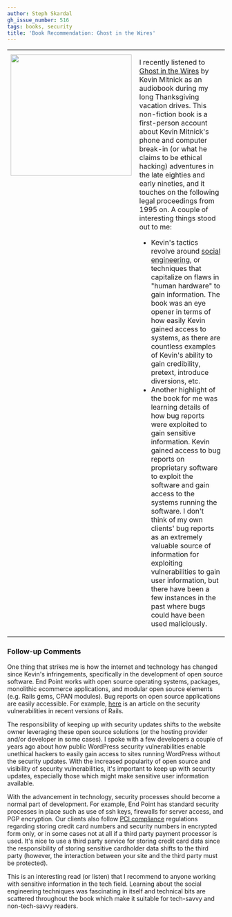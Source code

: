 ```yaml
---
author: Steph Skardal
gh_issue_number: 516
tags: books, security
title: 'Book Recommendation: Ghost in the Wires'
---
```




<table cellpadding="0" cellspacing="0" width="100%">
<tbody><tr>
<td style="padding-top:10px;" valign="top"><a href="http://www.amazon.com/Ghost-Wires-Adventures-Worlds-Wanted/dp/0316037702"><img border="0" height="280" src="/blog/2011/11/29/book-recommendation-ghost-in-wires/image-0.png"/></a></td>
<td style="padding-left:10px;">
<p>I recently listened to <a href="http://www.amazon.com/Ghost-Wires-Adventures-Worlds-Wanted/dp/0316037702">Ghost in the Wires</a> by Kevin Mitnick as an audiobook during my long Thanksgiving vacation drives. This non-fiction book is a first-person account about Kevin Mitnick's phone and computer break-in (or what he claims to be ethical hacking) adventures in the late eighties and early nineties, and it touches on the following legal proceedings from 1995 on. A couple of interesting things stood out to me:</p>
<ul>
<li>Kevin's tactics revolve around <a href="http://en.wikipedia.org/wiki/Social_engineering_(security)">social engineering</a>, or techniques that capitalize on flaws in "human hardware" to gain information. The book was an eye opener in terms of how easily Kevin gained access to systems, as there are countless examples of Kevin's ability to gain credibility, pretext, introduce diversions, etc.</li>
<li>Another highlight of the book for me was learning details of how bug reports were exploited to gain sensitive information. Kevin gained access to bug reports on proprietary software to exploit the software and gain access to the systems running the software. I don't think of my own clients' bug reports as an extremely valuable source of information for exploiting vulnerabilities to gain user information, but there have been a few instances in the past where bugs could have been used maliciously.</li>
</ul>
</td>
</tr>
</tbody></table>

### Follow-up Comments

One thing that strikes me is how the internet and technology has changed since Kevin's infringements, specifically in the development of open source software. End Point works with open source operating systems, packages, monolithic ecommerce applications, and modular open source elements (e.g. Rails gems, CPAN modules). Bug reports on open source applications are easily accessible. For example, [here](http://weblog.rubyonrails.org/2011/11/18/rails-3-1-2-has-been-released) is an article on the security vulnerabilities in recent versions of Rails.

The responsibility of keeping up with security updates shifts to the website owner leveraging these open source solutions (or the hosting provider and/or developer in some cases). I spoke with a few developers a couple of years ago about how public WordPress security vulnerabilities enable unethical hackers to easily gain access to sites running WordPress without the security updates. With the increased popularity of open source and visibility of security vulnerabilities, it's important to keep up with security updates, especially those which might make sensitive user information available.

With the advancement in technology, security processes should become a normal part of development. For example, End Point has standard security processes in place such as use of ssh keys, firewalls for server access, and PGP encryption. Our clients also follow [PCI compliance](https://www.pcisecuritystandards.org/) regulations regarding storing credit card numbers and security numbers in encrypted form only, or in some cases not at all if a third party payment processor is used. It's nice to use a third party service for storing credit card data since the responsibility of storing sensitive cardholder data shifts to the third party (however, the interaction between your site and the third party must be protected).

This is an interesting read (or listen) that I recommend to anyone working with sensitive information in the tech field. Learning about the social engineering techniques was fascinating in itself and technical bits are scattered throughout the book which make it suitable for tech-savvy and non-tech-savvy readers.


